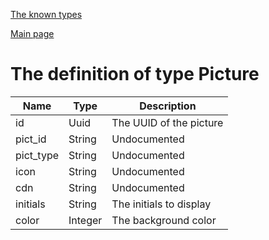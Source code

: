 
[The known types](./README.md)

[Main page](../README.md)

# The definition of type Picture

Name    |   Type  |  Description
--------|---------|-------------
id | Uuid | The UUID of the picture
pict_id | String | Undocumented
pict_type | String | Undocumented
icon | String | Undocumented
cdn | String | Undocumented
initials | String | The initials to display
color | Integer | The background color


